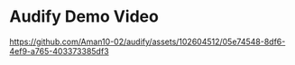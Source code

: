 # Audify Demo Video

https://github.com/Aman10-02/audify/assets/102604512/05e74548-8df6-4ef9-a765-403373385df3



